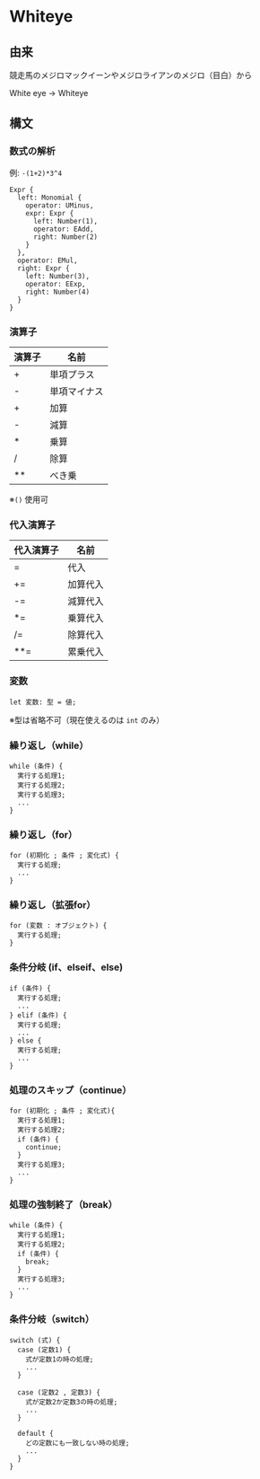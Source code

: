 # Whiteye

## 由来

競走馬のメジロマックイーンやメジロライアンのメジロ（目白）から

White eye → Whiteye

## 構文 

### 数式の解析
例: `-(1+2)*3^4`

```
Expr { 
  left: Monomial { 
    operator: UMinus, 
    expr: Expr { 
      left: Number(1),
      operator: EAdd, 
      right: Number(2) 
    } 
  }, 
  operator: EMul, 
  right: Expr { 
    left: Number(3), 
    operator: EExp, 
    right: Number(4) 
  } 
}
```


### 演算子
| 演算子 | 名前 |
| --- | --- |
| + | 単項プラス |
| - | 単項マイナス |
| + | 加算 |
| - | 減算 |
| * | 乗算 |
| / | 除算 |
| ** | べき乗 |  

※`()` 使用可 


### 代入演算子

| 代入演算子 | 名前 |
| --- | --- |
| = | 代入 |
| += | 加算代入 |
| -= | 減算代入 |
| *= | 乗算代入 |
| /= | 除算代入 |
| **= | 累乗代入 |


### 変数  

```
let 変数: 型 = 値;
```
※型は省略不可（現在使えるのは `int` のみ）

### 繰り返し（while）
 
```
while (条件) {
  実行する処理1;
  実行する処理2;
  実行する処理3;
  ...
}
```

### 繰り返し（for）

```
for (初期化 ; 条件 ; 変化式) {
  実行する処理;
  ...
}
```

### 繰り返し（拡張for）

```
for (変数 : オブジェクト) {
  実行する処理;
}
```

### 条件分岐 (if、elseif、else)

```
if (条件) {
  実行する処理;
  ...
} elif (条件) {
  実行する処理;
  ...
} else {
  実行する処理;
  ...
}
```

### 処理のスキップ（continue）

```
for (初期化 ; 条件 ; 変化式){
  実行する処理1;  
  実行する処理2;  
  if (条件) {
    continue;
  }  
  実行する処理3;
  ...    
}  
```

### 処理の強制終了（break）

```
while (条件) {
  実行する処理1;
  実行する処理2;
  if (条件) {
    break;
  }
  実行する処理3;
  ...
}
```

### 条件分岐（switch）  

```
switch (式) {
  case (定数1) {
    式が定数1の時の処理;
    ...
  }  

  case (定数2 , 定数3) {  
    式が定数2か定数3の時の処理;  
    ...    
  }

  default {
    どの定数にも一致しない時の処理;  
    ...    
  }
}  
```
